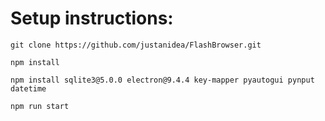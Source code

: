 # Setup instructions:
 `git clone https://github.com/justanidea/FlashBrowser.git`

`npm install`

`npm install sqlite3@5.0.0 electron@9.4.4 key-mapper pyautogui pynput datetime`

`npm run start`